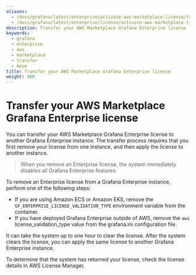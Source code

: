 ```yaml
---
aliases:
  - /docs/grafana/latest/enterprise/activate-aws-marketplace-license/transfer-ge-license/
  - /docs/grafana/latest/enterprise/license/activate-aws-marketplace-license/transfer-ge-license/
description: Transfer your AWS Marketplace Grafana Enterprise license
keywords:
  - grafana
  - enterprise
  - aws
  - marketplace
  - transfer
  - move
title: Transfer your AWS Marketplace Grafana Enterprise license
weight: 400
---
```


# Transfer your AWS Marketplace Grafana Enterprise license

You can transfer your AWS Marketplace Grafana Enterprise license to another Grafana Enterprise instance. The transfer process requires that you first remove your license from one instance, and then apply the license to another instance.

> When you remove an Enterprise license, the system immediately disables all Grafana Enterprise features.

To remove an Enterprise license from a Grafana Enterprise instance, perform one of the following steps:

- If you are using Amazon ECS or Amazon EKS, remove the `GF_ENTERPRISE_LICENSE_VALIDATION_TYPE` environment variable from the container.
- If you have deployed Grafana Enterprise outside of AWS, remove the `aws` license_validation_type value from the grafana.ini configuration file.

It can take the system up to one hour to clear the license. After the system clears the license, you can apply the same license to another Grafana Enterprise instance.

To determine that the system has returned your license, check the license details in AWS License Manager.
